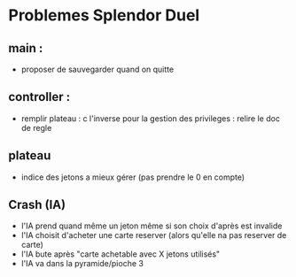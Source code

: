 # Problemes Splendor Duel


## main :
* proposer de sauvegarder quand on quitte

## controller :
* remplir plateau : c l'inverse pour la gestion des privileges : relire le doc de regle

## plateau
* indice des jetons a mieux gérer (pas prendre le 0 en compte)

## Crash (IA)
* l'IA prend quand même un jeton même si son choix d'après est invalide
* l'IA choisit d'acheter une carte reserver (alors qu'elle na pas reserver de carte)
* l'IA bute après "carte achetable avec X jetons utilisés"
* l'IA va dans la pyramide/pioche 3

